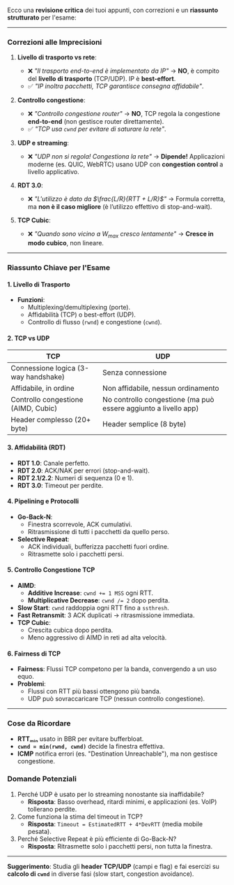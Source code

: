 Ecco una **revisione critica** dei tuoi appunti, con correzioni e un **riassunto strutturato** per l'esame:

---

### **Correzioni alle Imprecisioni**  
1. **Livello di trasporto vs rete**:  
   - ❌ *"Il trasporto end-to-end è implementato da IP"* → **NO**, è compito del **livello di trasporto** (TCP/UDP). IP è **best-effort**.  
   - ✅ *"IP inoltra pacchetti, TCP garantisce consegna affidabile"*.  

2. **Controllo congestione**:  
   - ❌ *"Controllo congestione router"* → **NO**, TCP regola la congestione **end-to-end** (non gestisce router direttamente).  
   - ✅ *"TCP usa `cwnd` per evitare di saturare la rete"*.  

3. **UDP e streaming**:  
   - ❌ *"UDP non si regola! Congestiona la rete"* → **Dipende!** Applicazioni moderne (es. QUIC, WebRTC) usano UDP con **congestion control** a livello applicativo.  

4. **RDT 3.0**:  
   - ❌ *"L'utilizzo è dato da $\frac{L/R}{RTT + L/R}$"* → Formula corretta, ma **non è il caso migliore** (è l’utilizzo effettivo di stop-and-wait).  

5. **TCP Cubic**:  
   - ❌ *"Quando sono vicino a $W_{max}$ cresco lentamente"* → **Cresce in modo cubico**, non lineare.  

---

### **Riassunto Chiave per l'Esame**  

#### **1. Livello di Trasporto**  
- **Funzioni**:  
  - Multiplexing/demultiplexing (porte).  
  - Affidabilità (TCP) o best-effort (UDP).  
  - Controllo di flusso (`rwnd`) e congestione (`cwnd`).  

#### **2. TCP vs UDP**  
| **TCP** | **UDP** |  
|---------|--------|  
| Connessione logica (3-way handshake) | Senza connessione |  
| Affidabile, in ordine | Non affidabile, nessun ordinamento |  
| Controllo congestione (AIMD, Cubic) | No controllo congestione (ma può essere aggiunto a livello app) |  
| Header complesso (20+ byte) | Header semplice (8 byte) |  

#### **3. Affidabilità (RDT)**  
- **RDT 1.0**: Canale perfetto.  
- **RDT 2.0**: ACK/NAK per errori (stop-and-wait).  
- **RDT 2.1/2.2**: Numeri di sequenza (0 e 1).  
- **RDT 3.0**: Timeout per perdite.  

#### **4. Pipelining e Protocolli**  
- **Go-Back-N**:  
  - Finestra scorrevole, ACK cumulativi.  
  - Ritrasmissione di tutti i pacchetti da quello perso.  
- **Selective Repeat**:  
  - ACK individuali, bufferizza pacchetti fuori ordine.  
  - Ritrasmette solo i pacchetti persi.  

#### **5. Controllo Congestione TCP**  
- **AIMD**:  
  - **Additive Increase**: `cwnd += 1 MSS` ogni RTT.  
  - **Multiplicative Decrease**: `cwnd /= 2` dopo perdita.  
- **Slow Start**: `cwnd` raddoppia ogni RTT fino a `ssthresh`.  
- **Fast Retransmit**: 3 ACK duplicati → ritrasmissione immediata.  
- **TCP Cubic**:  
  - Crescita cubica dopo perdita.  
  - Meno aggressivo di AIMD in reti ad alta velocità.  

#### **6. Fairness di TCP**  
- **Fairness**: Flussi TCP competono per la banda, convergendo a un uso equo.  
- **Problemi**:  
  - Flussi con RTT più bassi ottengono più banda.  
  - UDP può sovraccaricare TCP (nessun controllo congestione).  

---

### **Cose da Ricordare**  
- **RTTₘᵢₙ** usato in BBR per evitare bufferbloat.  
- **`cwnd = min(rwnd, cwnd)`** decide la finestra effettiva.  
- **ICMP** notifica errori (es. "Destination Unreachable"), ma non gestisce congestione.  

### **Domande Potenziali**  
1. Perché UDP è usato per lo streaming nonostante sia inaffidabile?  
   - **Risposta**: Basso overhead, ritardi minimi, e applicazioni (es. VoIP) tollerano perdite.  
2. Come funziona la stima del timeout in TCP?  
   - **Risposta**: `Timeout = EstimatedRTT + 4*DevRTT` (media mobile pesata).  
3. Perché Selective Repeat è più efficiente di Go-Back-N?  
   - **Risposta**: Ritrasmette solo i pacchetti persi, non tutta la finestra.  

--- 

**Suggerimento**: Studia gli **header TCP/UDP** (campi e flag) e fai esercizi su **calcolo di `cwnd`** in diverse fasi (slow start, congestion avoidance).